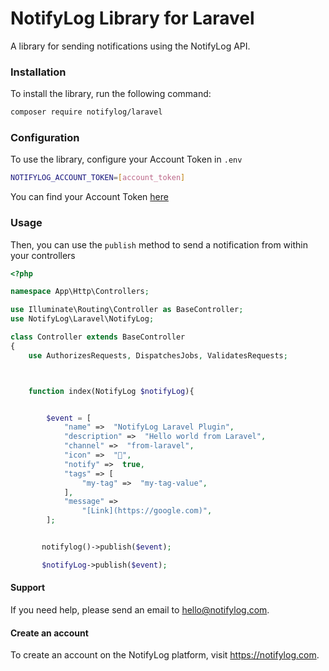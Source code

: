 # NotifyLog Library for Laravel

A library for sending notifications using the NotifyLog API.

### Installation

To install the library, run the following command:

```bash
composer require notifylog/laravel
```

### Configuration

To use the library, configure your Account Token in `.env`

```bash
NOTIFYLOG_ACCOUNT_TOKEN=[account_token]
```

You can find your Account Token [here](https://app.notifylog.com/dashboard/settings/api)

### Usage

Then, you can use the `publish` method to send a notification from within your controllers

```php
<?php

namespace App\Http\Controllers;

use Illuminate\Routing\Controller as BaseController;
use NotifyLog\Laravel\NotifyLog;

class Controller extends BaseController
{
    use AuthorizesRequests, DispatchesJobs, ValidatesRequests;



    function index(NotifyLog $notifyLog){


        $event = [
            "name" =>  "NotifyLog Laravel Plugin",
            "description" =>  "Hello world from Laravel",
            "channel" =>  "from-laravel",
            "icon" =>  "💸",
            "notify" =>  true,
            "tags" => [
                "my-tag" =>  "my-tag-value",
            ],
            "message" =>
                "[Link](https://google.com)",
        ];


       notifylog()->publish($event);

       $notifyLog->publish($event);

```

#### Support

If you need help, please send an email to hello@notifylog.com.

#### Create an account

To create an account on the NotifyLog platform, visit https://notifylog.com.
